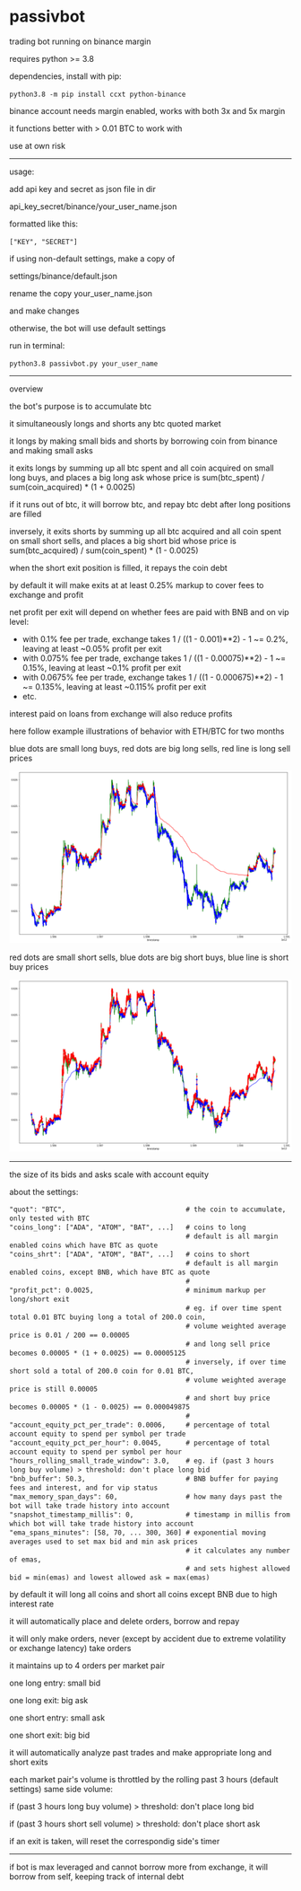 # passivbot
trading bot running on binance margin


requires python >= 3.8


dependencies, install with pip:


`python3.8 -m pip install ccxt python-binance`


binance account needs margin enabled,
works with both 3x and 5x margin

it functions better with > 0.01 BTC to work with

use at own risk

------------------------------------------------------------------

usage:

add api key and secret as json file in dir

api_key_secret/binance/your_user_name.json

formatted like this:

`["KEY", "SECRET"]`


if using non-default settings, make a copy of

settings/binance/default.json

rename the copy your_user_name.json

and make changes

otherwise, the bot will use default settings


run in terminal:

`python3.8 passivbot.py your_user_name`

------------------------------------------------------------------
overview

the bot's purpose is to accumulate btc

it simultaneously longs and shorts any btc quoted market

it longs by making small bids and shorts by borrowing coin from binance and making small asks

it exits longs by summing up all btc spent and all coin acquired on small long buys,
and places a big long ask whose price is sum(btc_spent) / sum(coin_acquired) * (1 + 0.0025)

if it runs out of btc, it will borrow btc, and repay btc debt after long positions are filled

inversely,
it exits shorts by summing up all btc acquired and all coin spent on small short sells,
and places a big short bid whose price is sum(btc_acquired) / sum(coin_spent) * (1 - 0.0025)

when the short exit position is filled, it repays the coin debt

by default it will make exits at at least 0.25% markup to cover fees to exchange and profit

net profit per exit will depend on whether fees are paid with BNB and on vip level:

- with 0.1% fee per trade, exchange takes 1 / ((1 - 0.001)**2) - 1 ~= 0.2%, leaving at least ~0.05% profit per exit
- with 0.075% fee per trade, exchange takes 1 / ((1 - 0.00075)**2) - 1 ~= 0.15%, leaving at least ~0.1% profit per exit
- with 0.0675% fee per trade, exchange takes 1 / ((1 - 0.000675)**2) - 1 ~= 0.135%, leaving at least ~0.115% profit per exit
- etc.


interest paid on loans from exchange will also reduce profits

here follow example illustrations of behavior with ETH/BTC for two months

blue dots are small long buys, red dots are big long sells, red line is long sell prices

![long](/docs/ethbtc_long.png)



red dots are small short sells, blue dots are big short buys, blue line is short buy prices

![short](/docs/ethbtc_shrt.png/)







------------------------------------------------------------------
the size of its bids and asks scale with account equity


about the settings:

    "quot": "BTC",                              # the coin to accumulate, only tested with BTC
    "coins_long": ["ADA", "ATOM", "BAT", ...]   # coins to long
                                                # default is all margin enabled coins which have BTC as quote
    "coins_shrt": ["ADA", "ATOM", "BAT", ...]   # coins to short
                                                # default is all margin enabled coins, except BNB, which have BTC as quote
                                                #
    "profit_pct": 0.0025,                       # minimum markup per long/short exit
                                                # eg. if over time spent total 0.01 BTC buying long a total of 200.0 coin,
                                                # volume weighted average price is 0.01 / 200 == 0.00005
                                                # and long sell price becomes 0.00005 * (1 + 0.0025) == 0.00005125
                                                # inversely, if over time short sold a total of 200.0 coin for 0.01 BTC,
                                                # volume weighted average price is still 0.00005
                                                # and short buy price becomes 0.00005 * (1 - 0.0025) == 0.000049875
                                                #
    "account_equity_pct_per_trade": 0.0006,     # percentage of total account equity to spend per symbol per trade
    "account_equity_pct_per_hour": 0.0045,      # percentage of total account equity to spend per symbol per hour
    "hours_rolling_small_trade_window": 3.0,    # eg. if (past 3 hours long buy volume) > threshold: don't place long bid
    "bnb_buffer": 50.3,                         # BNB buffer for paying fees and interest, and for vip status
    "max_memory_span_days": 60,                 # how many days past the bot will take trade history into account
    "snapshot_timestamp_millis": 0,             # timestamp in millis from which bot will take trade history into account
    "ema_spans_minutes": [58, 70, ... 300, 360] # exponential moving averages used to set max bid and min ask prices
                                                # it calculates any number of emas,
                                                # and sets highest allowed bid = min(emas) and lowest allowed ask = max(emas)










by default it will long all coins and short all coins except BNB due to high interest rate

it will automatically place and delete orders, borrow and repay

it will only make orders, never (except by accident due to extreme volatility or exchange latency) take orders

it maintains up to 4 orders per market pair


one long entry: small bid

one long exit: big ask

one short entry: small ask

one short exit: big bid

it will automatically analyze past trades and make appropriate long and short exits

each market pair's volume is throttled by the rolling past 3 hours (default settings) same side volume:

if (past 3 hours long buy volume) > threshold: don't place long bid

if (past 3 hours short sell volume) > threshold: don't place short ask


if an exit is taken, will reset the correspondig side's timer

-------------------------------------------------------------------------

if bot is max leveraged and cannot borrow more from exchange, it will borrow from self, keeping track of internal debt

